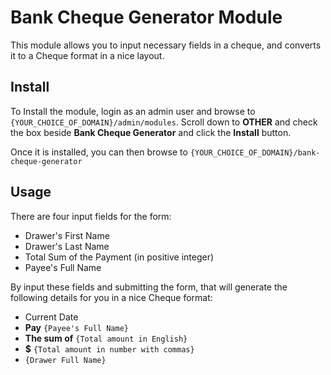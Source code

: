 # Bank Cheque Generator Module

This module allows you to input necessary fields in a cheque, and converts it to a Cheque format in a nice layout.

## Install

To Install the module, login as an admin user and browse to `{YOUR_CHOICE_OF_DOMAIN}/admin/modules`.
Scroll down to **OTHER** and check the box beside **Bank Cheque Generator** and click the **Install** button.

Once it is installed, you can then browse to `{YOUR_CHOICE_OF_DOMAIN}/bank-cheque-generator`

## Usage

There are four input fields for the form:
- Drawer's First Name
- Drawer's Last Name
- Total Sum of the Payment (in positive integer)
- Payee's Full Name

By input these fields and submitting the form, that will generate the following details for you in a nice Cheque format:
- Current Date
- **Pay** `{Payee's Full Name}`
- **The sum of** `{Total amount in English}`
- **$** `{Total amount in number with commas}`
- `{Drawer Full Name}`
